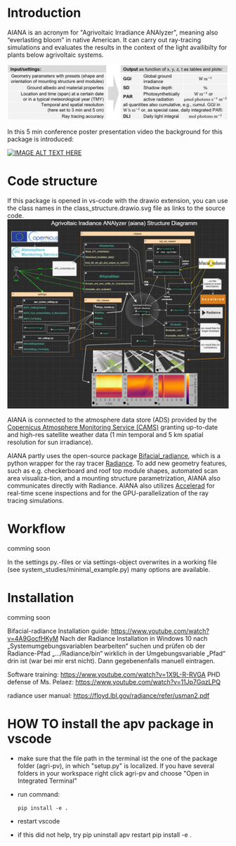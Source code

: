 # Introduction
AIANA is an acronym for "Agrivoltaic Irradiance ANAlyzer", meaning also “everlasting bloom” in native American. It can carry out ray-tracing simulations and evaluates the results in the context of the light availibilty for plants below agrivoltaic systems.

<img src="./aiana/input-output_overview.jpg" alt="AIANA structure diagram" />

In this 5 min conference poster presentation video the background for this package is introduced:

[![IMAGE ALT TEXT HERE](https://img.youtube.com/vi/pFz46pmF0vE/3.jpg)](https://www.youtube.com/watch?v=pFz46pmF0vE)

# Code structure
If this package is opened in vs-code with the drawio extension, you can use the class names in the class_structure.drawio.svg file as links to the source code.
<img src="./aiana/aiana_structure.PNG" alt="AIANA structure diagram" />

AIANA is connected to the atmosphere data store (ADS) provided by the [Copernicus Atmosphere Monitoring Service (CAMS)](https://ads.atmosphere.copernicus.eu/#!/home) granting up-to-date and high-res satellite weather data (1 min temporal and 5 km spatial resolution for sun irradiance).

AIANA partly uses the open-source package [Bifacial_radiance](https://bifacial-radiance.readthedocs.io/en/latest/), which is a python wrapper for the ray tracer [Radiance](https://www.radiance-online.org).
To add new geometry features, such as e.g. checkerboard and roof top module shapes, automated scan area visualiza-tion, and a mounting structure parametrization, AIANA also communicates directly with Radiance. AIANA also utilizes [Accelerad](https://nljones.github.io/Accelerad/rt.html) for real-time scene inspections and for the GPU-parallelization of the ray tracing simulations.

# Workflow
comming soon

In the settings py.-files or via settings-object overwrites in a working file (see system_studies/minimal_example.py) many options are available.

# Installation
comming soon

Bifacial-radiance
Installation guide: https://www.youtube.com/watch?v=4A9GocfHKyM
Nach der Radiance Installation in Windows 10 nach „Systemumgebungsvariablen bearbeiten“ suchen und prüfen ob der Radiance-Pfad „…/Radiance/bin“ wirklich in der Umgebungsvariable „Pfad“ drin ist (war bei mir erst nicht). Dann gegebenenfalls manuell eintragen.

Software training: https://www.youtube.com/watch?v=1X9L-R-RVGA
PHD defense of Ms. Pelaez: https://www.youtube.com/watch?v=11Jp7GqzLPQ

radiance user manual: https://floyd.lbl.gov/radiance/refer/usman2.pdf


# HOW TO install the apv package in vscode

- make sure that the file path in the terminal ist the one of the
package folder (agri-pv), in which "setup.py" is localized. If you have several folders in your workspace right click agri-pv and choose "Open in Integrated Terminal"

- run command:

      pip install -e .

- restart vscode

- if this did not help, try
    pip uninstall apv
    restart
    pip install -e .
